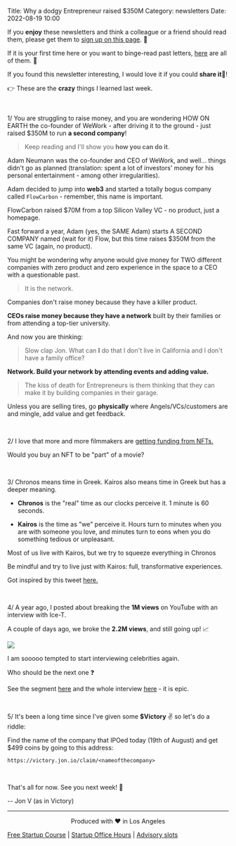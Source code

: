 Title: Why a dodgy Entrepreneur raised $350M
Category: newsletters
Date: 2022-08-19 10:00

If you **enjoy** these newsletters and think a colleague or a friend should read them, please get them to [sign up on this page](https://jon.io/). 📝

If it is your first time here or you want to binge-read past letters, [here](https://jon.io/category/newsletters) are all of them. 📰

If you found this newsletter interesting, I would love it if you could **share it**🔗!

👉 These are the **crazy** things I learned last week.

<br>

1/ You are struggling to raise money, and you are wondering HOW ON EARTH the co-founder of WeWork - after driving it to the ground - just raised $350M to run **a second company**!

> Keep reading and I'll show you **how you can do it**.

Adam Neumann was the co-founder and CEO of WeWork, and well... things didn't go as planned (translation: spent a lot of investors' money for his personal entertainment - among other irregularities).

Adam decided to jump into **web3** and started a totally bogus company called `FlowCarbon` - remember, this name is important.

FlowCarbon raised $70M from a top Silicon Valley VC - no product, just a homepage.

Fast forward a year, Adam (yes, the SAME Adam) starts A SECOND COMPANY named (wait for it) Flow, but this time raises $350M from the same VC (again, no product).

You might be wondering why anyone would give money for TWO different companies with zero product and zero experience in the space to a CEO with a questionable past.

> It is the network.

Companies don't raise money because they have a killer product. 

**CEOs raise money because they have a network** built by their families or from attending a top-tier university.

And now you are thinking:

> Slow clap Jon. What can **I** do that I don't live in California and I don't have a family office?

**Network. Build your network by attending events and adding value.**

> The kiss of death for Entrepreneurs is them thinking that they can make it by building companies in their garage.

Unless you are selling tires, go **physically** where Angels/VCs/customers are and mingle, add value and get feedback.

<br>

2/ I love that more and more filmmakers are [getting funding from NFTs.](https://nftnow.com/features/filmmakers-abandoning-crowdfunding-platforms-in-favor-nfts/)

Would you buy an NFT to be "part" of a movie?

<br>

3/ Chronos means time in Greek. Kairos also means time in Greek but has a deeper meaning.

* **Chronos** is the "real" time as our clocks perceive it. 1 minute is 60 seconds.

* **Kairos** is the time as "we" perceive it. Hours turn to minutes when you are with someone you love, and minutes turn to eons when you do something tedious or unpleasant.

Most of us live with Kairos, but we try to squeeze everything in Chronos

Be mindful and try to live just with Kairos: full, transformative experiences.

Got inspired by this tweet [here.](https://twitter.com/culturaltutor/status/1558551902505279489?t=d54ZoQircO_SjlKtqDfSIw&s=19)

<br>

4/ A year ago, I posted about breaking the **1M views** on YouTube with an interview with Ice-T.

A couple of days ago, we broke the **2.2M views**, and still going up! 📈

![](https://sendfoxprod.b-cdn.net/media/7YRDUaNVHeNSJaegvJO8c3o8CaVhRkUFZjaqDasl16325)

I am sooooo tempted to start interviewing celebrities again.

Who should be the next one ❓

See the segment [here](https://www.youtube.com/watch?v=EP1FRN1yje4) and the whole interview [here](https://www.youtube.com/watch?v=WrES48wX6CQ) - it is epic.

<br>

5/ It's been a long time since I've given some **$Victory** ✌️ so let's do a riddle:

Find the name of the company that IPOed today (19th of August) and get $499 coins by going to this address:

`https://victory.jon.io/claim/<nameofthecompany>`

<br>

That's all for now. See you next week! 🚀

-- Jon V (as in Victory)

---

<div align="center">
  Produced with ❤️ in Los Angeles
</div>

[Free Startup Course](https://jon.io/pages/built-to-fail) | [Startup Office Hours](https://jon.io/startup-office-hours) | [Advisory slots](https://jon.io/advisory)

